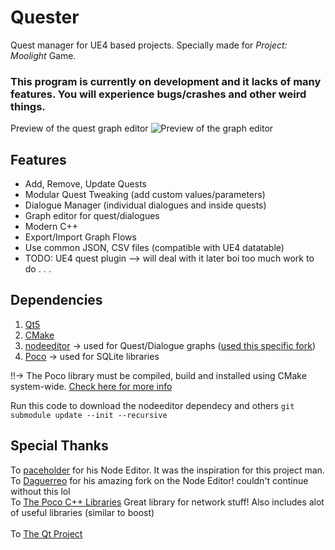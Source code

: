 # Quester
Quest manager for UE4 based projects. Specially made for *Project: Moolight* Game.

### This program is currently on development and it lacks of many features. You will experience bugs/crashes and other weird things.

Preview of the quest graph editor
![Preview of the graph editor](https://github.com/Noriaki-Kakyoin/Quester/blob/master/readme_img.png)


## Features

- Add, Remove, Update Quests
- Modular Quest Tweaking (add custom values/parameters)
- Dialogue Manager (individual dialogues and inside quests)
- Graph editor for quest/dialogues
- Modern C++
- Export/Import Graph Flows
- Use common JSON, CSV files (compatible with UE4 datatable)
- TODO: UE4 quest plugin --> will deal with it later boi too much work to do     . . .

## Dependencies

1. [Qt5](https://www.qt.io/)
2. [CMake](https://cmake.org/)
3. [nodeeditor](https://github.com/paceholder/nodeeditor) -> used for Quest/Dialogue graphs ([used this specific fork](https://github.com/Daguerreo/NodeEditor/tree/98621b15f9c7e87561a4e51a1d38f9469612cbc1))
4. [Poco](https://pocoproject.org/) -> used for SQLite libraries

!!-> The Poco library must be compiled, build and installed using CMake system-wide. [Check here for more info](https://pocoproject.org/download.html)

Run this code to download the nodeeditor dependecy and others `git submodule update --init --recursive`


## Special Thanks
To [paceholder](https://github.com/paceholder) for his Node Editor. It was the inspiration for this project man.<br />
To [Daguerreo](https://github.com/Daguerreo) for his amazing fork on the Node Editor! couldn't continue without this lol<br />
To [The Poco C++ Libraries](https://pocoproject.org/) Great library for network stuff! Also includes alot of useful libraries (similar to boost)<br />
<br />
To [The Qt Project](https://www.qt.io/)
